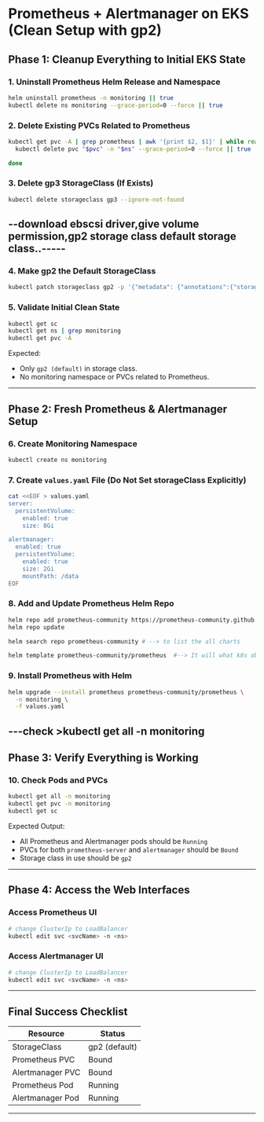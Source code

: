 # Prometheus + Alertmanager on EKS (Clean Setup with gp2)

##  Phase 1: Cleanup Everything to Initial EKS State

### 1. Uninstall Prometheus Helm Release and Namespace

```bash
helm uninstall prometheus -n monitoring || true
kubectl delete ns monitoring --grace-period=0 --force || true
```

### 2. Delete Existing PVCs Related to Prometheus

```bash
kubectl get pvc -A | grep prometheus | awk '{print $2, $1}' | while read pvc ns; do
  kubectl delete pvc "$pvc" -n "$ns" --grace-period=0 --force || true

done
```

### 3. Delete gp3 StorageClass (If Exists)

```bash
kubectl delete storageclass gp3 --ignore-not-found
```
--download ebscsi driver,give volume permission,gp2 storage class default storage class..-----
--------------------------------------------------------------------------------------
### 4. Make gp2 the Default StorageClass

```bash
kubectl patch storageclass gp2 -p '{"metadata": {"annotations":{"storageclass.kubernetes.io/is-default-class":"true"}}}'
```

### 5. Validate Initial Clean State

```bash
kubectl get sc
kubectl get ns | grep monitoring
kubectl get pvc -A
```

Expected:

* Only `gp2 (default)` in storage class.
* No monitoring namespace or PVCs related to Prometheus.

---

##  Phase 2: Fresh Prometheus & Alertmanager Setup

### 6. Create Monitoring Namespace

```bash
kubectl create ns monitoring
```

### 7. Create `values.yaml` File (Do Not Set storageClass Explicitly)

```bash
cat <<EOF > values.yaml
server:
  persistentVolume:
    enabled: true
    size: 8Gi

alertmanager:
  enabled: true
  persistentVolume:
    enabled: true
    size: 2Gi
    mountPath: /data
EOF
```

### 8. Add and Update Prometheus Helm Repo

```bash
helm repo add prometheus-community https://prometheus-community.github.io/helm-charts
helm repo update

helm search repo prometheus-community # --> to list the all charts

helm template prometheus-community/prometheus  #--> It will what k8s objects will deploy through chart
```

### 9. Install Prometheus with Helm

```bash
helm upgrade --install prometheus prometheus-community/prometheus \
  -n monitoring \
  -f values.yaml
```
---check >kubectl get all -n monitoring
---

##  Phase 3: Verify Everything is Working

### 10. Check Pods and PVCs

```bash
kubectl get all -n monitoring
kubectl get pvc -n monitoring
kubectl get sc
```

Expected Output:

* All Prometheus and Alertmanager pods should be `Running`
* PVCs for both `prometheus-server` and `alertmanager` should be `Bound`
* Storage class in use should be `gp2`

---

##  Phase 4: Access the Web Interfaces

### Access Prometheus UI

```bash
# change ClusterIp to LoadBalancer
kubectl edit svc <svcName> -n <ns>
```



### Access Alertmanager UI

```bash
# change ClusterIp to LoadBalancer
kubectl edit svc <svcName> -n <ns>
```

---

##  Final Success Checklist

| Resource          | Status          |
| ----------------- | --------------- |
| StorageClass      | gp2 (default)  |
| Prometheus PVC    | Bound          |
| Alertmanager PVC  | Bound         |
| Prometheus Pod    | Running        |
| Alertmanager Pod  | Running        |


---


